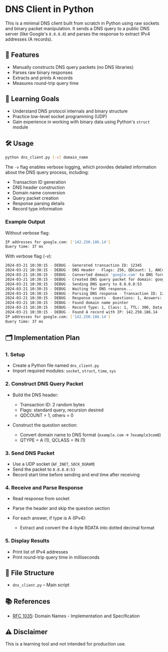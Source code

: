 # DNS Client in Python

This is a minimal DNS client built from scratch in Python using raw sockets and binary packet manipulation. It sends a DNS query to a public DNS server (like Google's `8.8.8.8`) and parses the response to extract IPv4 addresses (A records).

## 🚀 Features

* Manually constructs DNS query packets (no DNS libraries)
* Parses raw binary responses
* Extracts and prints A records
* Measures round-trip query time

## 🧠 Learning Goals

* Understand DNS protocol internals and binary structure
* Practice low-level socket programming (UDP)
* Gain experience in working with binary data using Python's `struct` module

## 🛠 Usage

```bash
python dns_client.py [-v] domain_name
```

The `-v` flag enables verbose logging, which provides detailed information about the DNS query process, including:
* Transaction ID generation
* DNS header construction
* Domain name conversion
* Query packet creation
* Response parsing details
* Record type information

### Example Output

Without verbose flag:
```bash
IP addresses for google.com: ['142.250.186.14']
Query time: 37 ms
```

With verbose flag (-v):
```bash
2024-03-21 10:30:15 - DEBUG - Generated transaction ID: 12345
2024-03-21 10:30:15 - DEBUG - DNS Header - Flags: 256, QDCount: 1, ANCount: 0
2024-03-21 10:30:15 - DEBUG - Converted domain 'google.com' to DNS format: b'\x06google\x03com\x00'
2024-03-21 10:30:15 - DEBUG - Created DNS query packet for domain: google.com
2024-03-21 10:30:15 - DEBUG - Sending DNS query to 8.8.8.8:53
2024-03-21 10:30:15 - DEBUG - Waiting for DNS response...
2024-03-21 10:30:15 - DEBUG - Parsing DNS response - Transaction ID: 12345
2024-03-21 10:30:15 - DEBUG - Response counts - Questions: 1, Answers: 1, Authority: 0, Additional: 0
2024-03-21 10:30:15 - DEBUG - Found domain name pointer
2024-03-21 10:30:15 - DEBUG - Record Type: 1, Class: 1, TTL: 300, Data Length: 4
2024-03-21 10:30:15 - DEBUG - Found A record with IP: 142.250.186.14
IP addresses for google.com: ['142.250.186.14']
Query time: 37 ms
```

## 🗂 Implementation Plan

### 1. Setup

* Create a Python file named `dns_client.py`
* Import required modules: `socket`, `struct`, `time`, `sys`

### 2. Construct DNS Query Packet

* Build the DNS header:

  * Transaction ID: 2 random bytes
  * Flags: standard query, recursion desired
  * QDCOUNT = 1, others = 0
* Construct the question section:

  * Convert domain name to DNS format (`example.com` → `7example3com0`)
  * QTYPE = A (1), QCLASS = IN (1)

### 3. Send DNS Packet

* Use a UDP socket (`AF_INET`, `SOCK_DGRAM`)
* Send the packet to `8.8.8.8:53`
* Record start time before sending and end time after receiving

### 4. Receive and Parse Response

* Read response from socket
* Parse the header and skip the question section
* For each answer, if type is A (IPv4):

  * Extract and convert the 4-byte RDATA into dotted decimal format

### 5. Display Results

* Print list of IPv4 addresses
* Print round-trip query time in milliseconds

## 📁 File Structure

* `dns_client.py` – Main script

## 📚 References

* [RFC 1035](https://datatracker.ietf.org/doc/html/rfc1035): Domain Names - Implementation and Specification

## ⚠️ Disclaimer

This is a learning tool and not intended for production use.

